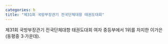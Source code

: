 ```yaml
---
categories: h
title: "제31회 국방부장관기 전국단체대항 태권도대회"
---
```

제31회 국방부장관기 전국단체대항 태권도대회 여자 중등부에서 1위를 차지한 이가은(동평중 3·가운데).